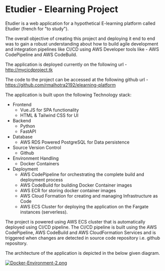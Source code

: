 # Etudier - Elearning Project 

Etudier is a web application for a hypothetical E-learning platform called Etudier (french for "to study"). 

The overall objective of creating this project and deploying it end to end was to gain a robust understanding about how to build agile development and integration pipelines like CI/CD using AWS Developer tools like - AWS CodePipeline and AWS CodeBuild.

The application is deployed currently on the following url - http://mycicdproject.tk

The code to the project can be accessed at the following github url - https://github.com/rmalhotra2192/elearning-platform

The application is built upon the following Technology stack:
- Frontend
  - Vue.JS for SPA functionality
  - HTML & Tailwind CSS for UI
- Backend
  - Python
  - FastAPI
- Database
  - AWS RDS Powered PostgreSQL for Data persistence
- Source Version Control
  - Github
- Environment Handling
  - Docker Containers
- Deployment
  - AWS CodePipeline for orchestrating the complete build and deployment process
  - AWS CodeBuild for building Docker Container images
  - AWS ECR for storing docker container images
  - AWS Cloud Formation for creating and managing Infrastructure as Code
  - AWS ECS Cluster for deploying the application on the Fargate instances (serverless).



The project is powered using AWS ECS cluster that is automatically deployed using CI/CD pipeline. The CI/CD pipeline is built using the AWS CodePipeline, AWS CodeBuild and AWS CloudFormation Services and is triggered when changes are detected in source code repository i.e. github repository. 

The architecture of the application is depicted in the below given diagram.

[![Docker-Environment-2.png](https://i.postimg.cc/GtV6BYnb/Docker-Environment-2.png)](https://postimg.cc/n9K3gXLW)




